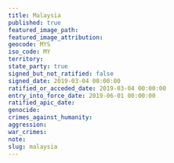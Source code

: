 ```yaml
---
title: Malaysia
published: true
featured_image_path:
featured_image_attribution:
geocode: MYS
iso_code: MY
territory:
state_party: true
signed_but_not_ratified: false
signed_date: 2019-03-04 00:00:00
ratified_or_acceded_date: 2019-03-04 00:00:00
entry_into_force_date: 2019-06-01 00:00:00
ratified_apic_date:
genocide:
crimes_against_humanity:
aggression:
war_crimes:
note:
slug: malaysia
---
```


